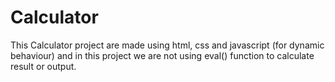 # Calculator
This Calculator project are made using html, css and javascript (for dynamic behaviour) and in this project we are not using eval() function to calculate result or output.
